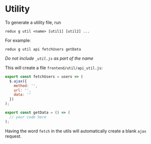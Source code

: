 # Utility

To generate a utility file, run

    redux g util <name> [util1] [util2] ...

For example:

    redux g util api fetchUsers getData

_Do not include `_util.js` as part of the name_

This will create a file `frontend/util/api_util.js`:

```js
export const fetchUsers = users => (
  $.ajax({
    method: '',
    url: '',
    data: ''
  })
);

export const getData = () => (
  // your code here
);
```

Having the word `fetch` in the utils will automatically create a blank `ajax` request.
